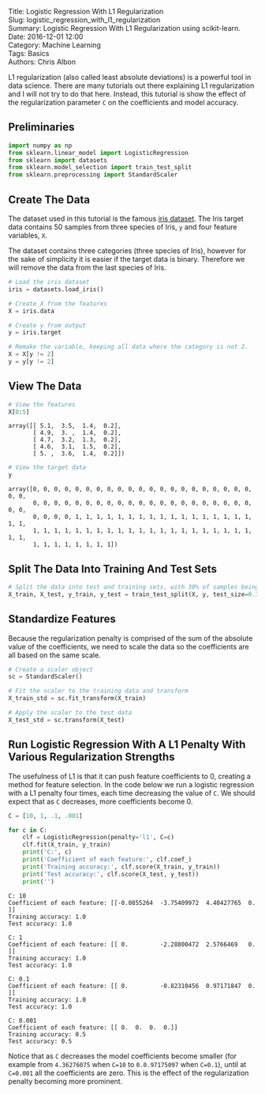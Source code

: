 Title: Logistic Regression With L1 Regularization  
Slug: logistic_regression_with_l1_regularization  
Summary: Logistic Regression With L1 Regularization using scikit-learn.  
Date: 2016-12-01 12:00  
Category: Machine Learning  
Tags: Basics  
Authors: Chris Albon  

L1 regularization (also called least absolute deviations) is a powerful tool in data science. There are many tutorials out there explaining L1 regularization and I will not try to do that here. Instead, this tutorial is show the effect of the regularization parameter `C` on the coefficients and model accuracy.

## Preliminaries


```python
import numpy as np
from sklearn.linear_model import LogisticRegression
from sklearn import datasets
from sklearn.model_selection import train_test_split
from sklearn.preprocessing import StandardScaler
```

## Create The Data

The dataset used in this tutorial is the famous [iris dataset](https://en.wikipedia.org/wiki/Iris_flower_data_set). The Iris target data contains 50 samples from three species of Iris, `y` and four feature variables, `X`.

The dataset contains three categories (three species of Iris), however for the sake of simplicity it is easier if the target data is binary. Therefore we will remove the data from the last species of Iris.


```python
# Load the iris dataset
iris = datasets.load_iris()

# Create X from the features
X = iris.data

# Create y from output
y = iris.target

# Remake the variable, keeping all data where the category is not 2.
X = X[y != 2]
y = y[y != 2]
```

## View The Data


```python
# View the features
X[0:5]
```




    array([[ 5.1,  3.5,  1.4,  0.2],
           [ 4.9,  3. ,  1.4,  0.2],
           [ 4.7,  3.2,  1.3,  0.2],
           [ 4.6,  3.1,  1.5,  0.2],
           [ 5. ,  3.6,  1.4,  0.2]])




```python
# View the target data
y
```




    array([0, 0, 0, 0, 0, 0, 0, 0, 0, 0, 0, 0, 0, 0, 0, 0, 0, 0, 0, 0, 0, 0, 0,
           0, 0, 0, 0, 0, 0, 0, 0, 0, 0, 0, 0, 0, 0, 0, 0, 0, 0, 0, 0, 0, 0, 0,
           0, 0, 0, 0, 1, 1, 1, 1, 1, 1, 1, 1, 1, 1, 1, 1, 1, 1, 1, 1, 1, 1, 1,
           1, 1, 1, 1, 1, 1, 1, 1, 1, 1, 1, 1, 1, 1, 1, 1, 1, 1, 1, 1, 1, 1, 1,
           1, 1, 1, 1, 1, 1, 1, 1])



## Split The Data Into Training And Test Sets


```python
# Split the data into test and training sets, with 30% of samples being put into the test set
X_train, X_test, y_train, y_test = train_test_split(X, y, test_size=0.3, random_state=0)
```

## Standardize Features

Because the regularization penalty is comprised of the sum of the absolute value of the coefficients, we need to scale the data so the coefficients are all based on the same scale.


```python
# Create a scaler object
sc = StandardScaler()

# Fit the scaler to the training data and transform
X_train_std = sc.fit_transform(X_train)

# Apply the scaler to the test data
X_test_std = sc.transform(X_test)
```

## Run Logistic Regression With A L1 Penalty With Various Regularization Strengths

The usefulness of L1 is that it can push feature coefficients to 0, creating a method for feature selection. In the code below we run a logistic regression with a L1 penalty four times, each time decreasing the value of `C`. We should expect that as `C` decreases, more coefficients become 0.


```python
C = [10, 1, .1, .001]

for c in C:
    clf = LogisticRegression(penalty='l1', C=c)
    clf.fit(X_train, y_train)
    print('C:', c)
    print('Coefficient of each feature:', clf.coef_)
    print('Training accuracy:', clf.score(X_train, y_train))
    print('Test accuracy:', clf.score(X_test, y_test))
    print('')
```

    C: 10
    Coefficient of each feature: [[-0.0855264  -3.75409972  4.40427765  0.        ]]
    Training accuracy: 1.0
    Test accuracy: 1.0

    C: 1
    Coefficient of each feature: [[ 0.         -2.28800472  2.5766469   0.        ]]
    Training accuracy: 1.0
    Test accuracy: 1.0

    C: 0.1
    Coefficient of each feature: [[ 0.         -0.82310456  0.97171847  0.        ]]
    Training accuracy: 1.0
    Test accuracy: 1.0

    C: 0.001
    Coefficient of each feature: [[ 0.  0.  0.  0.]]
    Training accuracy: 0.5
    Test accuracy: 0.5



Notice that as `C` decreases the model coefficients become smaller (for example from `4.36276075` when `C=10` to `0.0.97175097` when `C=0.1`), until at `C=0.001` all the coefficients are zero. This is the effect of the regularization penalty becoming more prominent.

